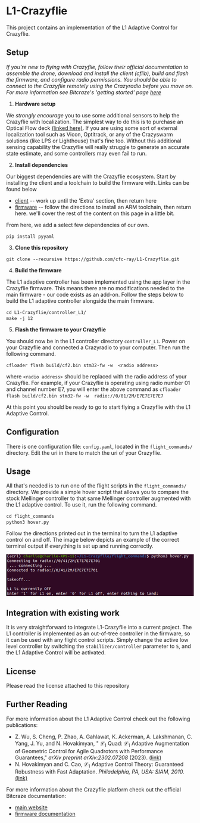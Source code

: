 # L1-Crazyflie

This project contains an implementation of the L1 Adaptive Control for Crazyflie.

## Setup

*If you're new to flying with Crazyflie, follow their official documentation to assemble the drone, download and install the client (cflib), build and flash the firmware, and configure radio permissions. You should be able to connect to the Crazyflie remotely using the Crazyradio before you move on. For more information see Bitcraze's 'getting started' page [here](https://www.bitcraze.io/documentation/tutorials/getting-started-with-crazyflie-2-x/)* 

1. **Hardware setup**

We *strongly encourage* you to use some additional sensors to help the Crazyflie with localization. The simplest way to do this is to purchase an Optical Flow deck [(linked here)](https://store.bitcraze.io/collections/decks/products/flow-deck-v2). If you are using some sort of external localization tool such as Vicon, Optitrack, or any of the Crazyswarm solutions (like LPS or Lighthouse) that's fine too. Without this additional sensing capability the Crazyflie will really struggle to generate an accurate state estimate, and some controllers may even fail to run.

2. **Install dependencies**

Our biggest dependencies are with the Crazyflie ecosystem. Start by installing the client and a toolchain to build the firmware with. Links can be found below
- [client](https://www.bitcraze.io/documentation/repository/crazyflie-clients-python/master/installation/install/) -- work up until the 'Extra' section, then return here
- [firmware](https://www.bitcraze.io/documentation/repository/crazyflie-firmware/master/building-and-flashing/build/) -- follow the directions to install an ARM toolchain, then return here. we'll cover the rest of the content on this page in a little bit.

From here, we add a select few dependencies of our own.
```
pip install pyyaml
```

3. **Clone this repository**
```
git clone --recursive https://github.com/cfc-ray/L1-Crazyflie.git
```

4. **Build the firmware**

The L1 adaptive controller has been implemented using the app layer in the Crazyflie firmware. This means there are no modifications needed to the main firmware - our code exists as an add-on. Follow the steps below to build the L1 adaptive controller alongside the main firmware.
```
cd L1-Crazyflie/controller_L1/
make -j 12
```

5. **Flash the firmware to your Crazyflie**

You should now be in the L1 controller directory ```controller_L1```. Power on your Crazyflie and connected a Crazyradio to your computer. Then run the following command.
```
cfloader flash build/cf2.bin stm32-fw -w  <radio address>
```
where ```<radio address>``` should be replaced with the radio address of your Crazyflie. For example, if your Crazyflie is operating using radio number 01 and channel number E7, you will enter the above command as ```cfloader flash build/cf2.bin stm32-fw -w  radio://0/01/2M/E7E7E7E7E7```

At this point you should be ready to go to start flying a Crazyflie with the L1 Adaptive Control.

## Configuration

There is one configuration file: ```config.yaml```, located in the ```flight_commands/``` directory. Edit the uri in there to match the uri of your Crazyflie.

## Usage

All that's needed is to run one of the flight scripts in the ```flight_commands/``` directory. We provide a simple hover script that allows you to compare the stock Mellinger controller to that same Mellinger controller augmented with the L1 adaptive control. To use it, run the following command.
```
cd flight_commands
python3 hover.py
```
Follow the directions printed out in the terminal to turn the L1 adaptive control on and off. The image below depicts an example of the correct terminal output if everything is set up and running correctly.

![My Image](resources/L1-Crazyflie_terminal_screenshot.png)

## Integration with existing work

It is very straightforward to integrate L1-Crazyflie into a current project. The L1 controller is implemented as an out-of-tree controller in the firmware, so it can be used with any flight control scripts. Simply change the active low level controller by switching the ```stabilizer/controller``` parameter to ```5```, and the L1 Adaptive Control will be activated.

## License
Please read the license attached to this repository

## Further Reading
For more information about the L1 Adaptive Control check out the following publications:
- Z. Wu, S. Cheng, P. Zhao, A. Gahlawat, K. Ackerman, A. Lakshmanan, C. Yang, J. Yu, and N. Hovakimyan, " $\mathcal{L}_1$ Quad: $\mathcal{L}_1$ Adaptive Augmentation of Geometric Control for Agile Quadrotors with Performance Guarantees," *arXiv preprint arXiv:2302.07208* (2023). [(link)](https://arxiv.org/abs/2302.07208)
- N. Hovakimyan and C. Cao, $\mathcal{L}_1$ Adaptive Control Theory: Guaranteed Robustness with Fast Adaptation. *Philadelphia, PA, USA: SIAM, 2010.* [(link)](https://my.siam.org/Store/Product/viewproduct/?ProductId=1485)

For more information about the Crazyflie platform check out the official Bitcraze documentation:
- [main website](https://www.bitcraze.io/)
- [firmware documentation](https://www.bitcraze.io/documentation/repository/crazyflie-firmware/master/)
